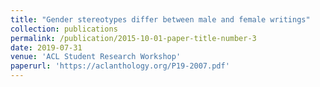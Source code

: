 ```yaml
---
title: "Gender stereotypes differ between male and female writings"
collection: publications
permalink: /publication/2015-10-01-paper-title-number-3
date: 2019-07-31
venue: 'ACL Student Research Workshop'
paperurl: 'https://aclanthology.org/P19-2007.pdf'
---
```


